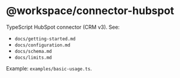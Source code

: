 # @workspace/connector-hubspot

TypeScript HubSpot connector (CRM v3). See:

- `docs/getting-started.md`
- `docs/configuration.md`
- `docs/schema.md`
- `docs/limits.md`

Example: `examples/basic-usage.ts`.
